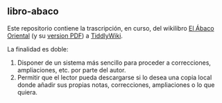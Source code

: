 libro-abaco
---
Este repositorio contiene la trascripción, en curso, del wikilibro [El Ábaco Oriental](https://es.wikibooks.org/wiki/%C3%81baco_Oriental) (y su [version PDF](https://upload.wikimedia.org/wikipedia/commons/6/69/%C3%81baco_Oriental-Wikilibro.pdf)) a [TiddlyWiki](https://tiddlywiki.com/).

La finalidad es doble:

1. Disponer de un sistema más sencillo para proceder a correcciones, ampliaciones, etc. por parte del autor.
2. Permitir que el lector pueda descargarse si lo desea una  copia local donde añadir sus propias notas, correcciones, ampliaciones o lo que quiera.
